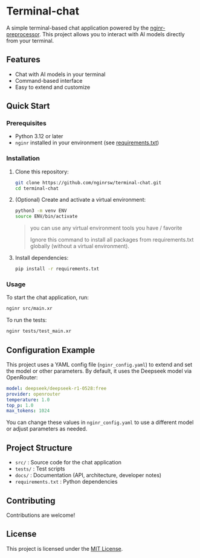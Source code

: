 # Terminal-chat

A simple terminal-based chat application powered by the [nginr-preprocessor](https://github.com/nginrsw/nginr). This project allows you to interact with AI models directly from your terminal.

## Features
- Chat with AI models in your terminal
- Command-based interface
- Easy to extend and customize

## Quick Start

### Prerequisites
- Python 3.12 or later
- `nginr` installed in your environment (see [requirements.txt](requirements.txt))

### Installation
1. Clone this repository:
   ```bash
   git clone https://github.com/nginrsw/terminal-chat.git
   cd terminal-chat
   ```
2. (Optional) Create and activate a virtual environment:
   ```bash
   python3 -m venv ENV
   source ENV/bin/activate
   ```
   > you can use any virtual environment tools you have / favorite
   > 
   > Ignore this command to install all packages from requirements.txt globally (without a virtual environment).
3. Install dependencies:
   ```bash
   pip install -r requirements.txt
   ```

### Usage
To start the chat application, run:
```bash
nginr src/main.xr
```

To run the tests:
```bash
nginr tests/test_main.xr
```

## Configuration Example
This project uses a YAML config file (`nginr_config.yaml`) to extend and set the model or other parameters. By default, it uses the Deepseek model via OpenRouter:

```yaml
model: deepseek/deepseek-r1-0528:free
provider: openrouter
temperature: 1.0
top_p: 1.0
max_tokens: 1024
```

You can change these values in `nginr_config.yaml` to use a different model or adjust parameters as needed.

## Project Structure
- `src/` : Source code for the chat application
- `tests/` : Test scripts
- `docs/` : Documentation (API, architecture, developer notes)
- `requirements.txt` : Python dependencies

## Contributing
Contributions are welcome!

## License
This project is licensed under the [MIT License](LICENSE).
